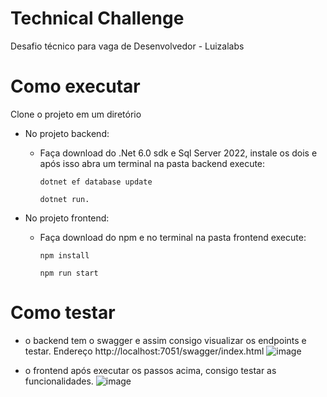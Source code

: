 # Technical Challenge
Desafio técnico para vaga de Desenvolvedor - Luizalabs

# Como executar
Clone o projeto em um diretório
* No projeto backend:
   - Faça download do .Net 6.0 sdk e Sql Server 2022, instale os dois e após isso abra um terminal na pasta backend
    execute:

       ```
       dotnet ef database update 
       ```
       
        ```
       dotnet run.
       ```
        
* No projeto frontend:
   - Faça download do npm e no terminal na pasta frontend execute:

       ```
       npm install
       ```

        ```
       npm run start
       ```

# Como testar
* o backend tem o swagger e assim consigo visualizar os endpoints e testar. Endereço http://localhost:7051/swagger/index.html
  ![image](https://github.com/user-attachments/assets/f8ea35b7-f0c8-4635-b8da-d19921dbb8b4)

* o frontend após executar os passos acima, consigo testar as funcionalidades.
  ![image](https://github.com/user-attachments/assets/f45bdd4b-432e-41d3-9c2d-528fd49f987f)


